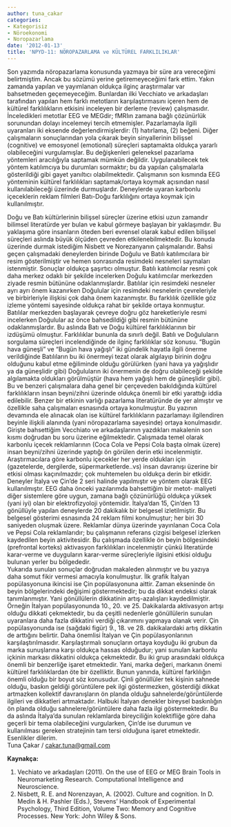 ```yaml
---
author: tuna_cakar
categories:
- Kategorisiz
- Nöroekonomi
- Noropazarlama
date: '2012-01-13'
title: 'NPYD-11: NÖROPAZARLAMA ve KÜLTÜREL FARKLILIKLAR'
---
```


Son yazımda nöropazarlama konusunda yazmaya bir süre ara vereceğimi belirtmiştim. Ancak bu sözümü yerine getiremeyeceğimi fark ettim. Yakın zamanda yapılan ve yayımlanan oldukça ilginç araştırmalar var bahsetmeden geçemeyeceğim. Bunlardan ilki Vecchiato ve arkadaşları tarafından yapılan hem farklı metotların karşılaştırmasını içeren hem de kültürel farklılıkların etkisini inceleyen bir derleme (review) çalışmasıdır. İnceledikleri metotlar EEG ve MEGdir; fMRIın zamana bağlı çözünürlük sorunundan dolayı incelemeyi tercih etmemişler. Pazarlamayla ilgili uyaranları iki eksende değerlendirmişlerdir: (1) hatırlama, (2) beğeni. Diğer çalışmaların sonuçlarından yola çıkarak beyin sinyallerinin bilişsel (cognitive) ve emosyonel (emotional) süreçleri saptamakta oldukça yararlı olabileceğini vurgulamışlar. Bu değişkenleri geleneksel pazarlama yöntemleri aracılığıyla saptamak mümkün değildir. Uygulanabilecek tek yöntem katılımcıya bu durumları sormaktır; bu da yapılan çalışmalarla gösterildiği gibi gayet yanıltıcı olabilmektedir. Çalışmanın son kısmında EEG yönteminin kültürel farklılıkları saptamak/ortaya koymak açısından nasıl kullanılabileceği üzerinde durmuşlardır. Deneylerde uyaran karbonlu içeceklerin reklam filmleri Batı-Doğu farklılığını ortaya koymak için kullanılmıştır.  
  
Doğu ve Batı kültürlerinin bilişsel süreçler üzerine etkisi uzun zamandır bilimsel literatürde yer bulan ve kabul görmeye başlayan bir yaklaşımdır. Bu yaklaşıma göre insanların öteden beri evrensel olarak kabul edilen bilişsel süreçleri aslında büyük ölçüden çevreden etkilenebilmektedir. Bu konuda üzerinde durmak istediğim Nisbett ve Norezanyanın çalışmalarıdır. Bahsi geçen çalışmadaki deneylerden birinde Doğulu ve Batılı katılımcılara bir resim gösterilmiştir ve hemen sonrasında resimdeki nesneleri saymaları istenmiştir. Sonuçlar oldukça şaşırtıcı olmuştur. Batılı katılımcılar resmi çok daha merkez odaklı bir şekilde incelerken Doğulu katılımcılar merkezden ziyade resmin bütününe odaklanmışlardır. Batılılar için resimdeki nesneler ayrı ayrı önem kazanırken Doğulular için resimdeki nesnelerin çevreleriyle ve birbirleriyle ilişkisi çok daha önem kazanmıştır. Bu farklılık özellikle göz izleme yöntemi sayesinde oldukça rahat bir şekilde ortaya konmuştur. Batılılar merkezden başlayarak çevreye doğru göz hareketleriyle resmi incelerken Doğulular az önce bahsedildiği gibi resmin bütününe odaklanmışlardır. Bu aslında Batı ve Doğu kültürel farklılıklarının bir izdüşümü olmuştur. Farklılıklar bununla da sınırlı değil. Batılı ve Doğuluların sorgulama süreçleri incelendiğinde de ilginç farklılıklar söz konusu. “Bugün hava güneşli” ve “Bugün hava yağışlı” iki gündelik hayatla ilgili önerme verildiğinde Batılıların bu iki önermeyi tezat olarak algılayıp birinin doğru olduğunu kabul etme eğiliminde olduğu görülürken (yani hava ya yağışlıdır ya da güneşlidir gibi) Doğuluların iki önermenin de doğru olabileceği şekilde algılamakta oldukları görülmüştür (hava hem yağışlı hem de güneşlidir gibi). Bu ve benzeri çalışmalara daha genel bir çerçeveden bakıldığında kültürel farklılıkların insan beyni/zihni üzerinde oldukça önemli bir etki yarattığı iddia edilebilir. Benzer bir etkinin varlığı pazarlama literatüründe de yer almıştır ve özellikle saha çalışmaları esnasında ortaya konulmuştur. Bu yazının devamında ele alınacak olan ise kültürel farklılıkların pazarlamayı ilgilendiren beyinle ilişkili alanında (yani nöropazarlama sayesinde) ortaya konulmasıdır.  
Girişte bahsettiğim Vecchiato ve arkadaşlarının yazdıkları makalenin son kısmı doğrudan bu soru üzerine eğilmektedir. Çalışmada temel olarak karbonlu içecek reklamlarının (Coca Cola ve Pepsi Cola başta olmak üzere) insan beyni/zihni üzerinde yaptığı ön görülen derin etki incelenmiştir. Araştırmacılara göre karbonlu içecekler her yerde oldukları için (gazetelerde, dergilerde, süpermarketlerde..vs) insan davranışı üzerine bir etkisi olması kaçınılmazdır; çok muhtemelen bu oldukça derin bir etkidir. Deneyler İtalya ve Çin’de 2 seri halinde yapılmıştır ve yöntem olarak EEG kullanılmıştır. EEG daha önceki yazılarımda bahsettiğim bir metot- maliyeti diğer sistemlere göre uygun, zamana bağlı çözünürlüğü oldukça yüksek (yani iyi) olan bir elektrofizyoloji yöntemidir. İtalya’dan 15, Çin’den 13 gönüllüyle yapılan deneylerde 20 dakikalık bir belgesel izletilmiştir. Bu belgesel gösterimi esnasında 24 reklam filmi konulmuştur; her biri 30 saniyeden oluşmak üzere. Reklamlar dünya üzerinde yayınlanan Coca Cola ve Pepsi Cola reklamlarıdır; bu çalışmanın referans çizgisi belgesel izlerken kaydedilen beyin aktivitesidir. Bu çalışmada özellikle ön beyin bölgesindeki (prefrontal korteks) aktivasyon farklılıkları incelenmiştir çünkü literatürde karar-verme ve duyguların karar-verme süreçleriyle ilgisini etkisi olduğu bulunan yerler bu bölgededir.  
Yukarıda sunulan sonuçlar doğrudan makaleden alınmıştır ve bu yazıya daha somut fikir vermesi amacıyla konulmuştur. İlk grafik İtalyan popülasyonuna ikincisi ise Çin popülasyonuna aittir. Zaman ekseninde ön beyin bölgelerindeki değişimi göstermektedir; bu da dikkat endeksi olarak tanımlanmıştır. Yani gönüllülerin dikkatinin artış-azalışları kaydedilmiştir. Örneğin İtalyan popülasyonunda 10., 20. ve 25. Dakikalarda aktivasyon artışı olduğu dikkati çekmektedir, bu da çeşitli nedenlerle gönüllülerin sunulan uyaranlara daha fazla dikkatini verdiği çıkarımını yapmaya olanak verir. Çin popülasyonunda ise (sağdaki figür) 9., 18. ve 28. dakikalardaki artış dikkatin de arttığını belirtir. Daha önemlisi İtalyan ve Çin popülasyonlarının karşılaştırılmasıdır. Karşılaştırmalı sonuçların ortaya koyduğu iki grubun da marka sunuşlarına karşı oldukça hassas olduğudur; yani sunulan karbonlu içkinin markası dikkatini oldukça çekmektedir. Bu iki grup arasındaki oldukça önemli bir benzerliğe işaret etmektedir. Yani, marka değeri, markanın önemi kültürel farklılıklardan öte bir özelliktir. Bunun yanında, kültürel farklılığın önemli olduğu bir boyut söz konusudur. Çinli gönüllüler tek kişinin sahnede olduğu, baskın geldiği görüntülere pek ilgi göstermezken, gösterdiği dikkat artmazken kollektif davranışların ön planda olduğu sahnelerde/görüntülerde ilgileri ve dikkatleri artmaktadır. Halbuki İtalyan denekler bireysel baskınlığın ön planda olduğu sahnelere/görüntülere daha fazla ilgi göstermektedir. Bu da aslında İtalya’da sunulan reklamlarda bireyciliğin kolektifliğe göre daha geçerli bir tema olabileceğini vurgularken, Çin’de ise durumun ve kullanılması gereken stratejinin tam tersi olduğuna işaret etmektedir.  
Esenlikler dilerim.  
Tuna Çakar / cakar.tuna@gmail.com  
   
**Kaynakça:**

1. Vechiato ve arkadaşları (2011). On the use of EEG or MEG Brain Tools in Neuromarketing Research. Computational Intelligence and Neuroscience.
2. Nisbett, R. E. and Norenzayan, A. (2002). Culture and cognition. In D. Medin &amp; H. Pashler (Eds.), Stevens’ Handbook of Experimental Psychology, Third Edition, Volume Two: Memory and Cognitive Processes. New York: John Wiley &amp; Sons.
